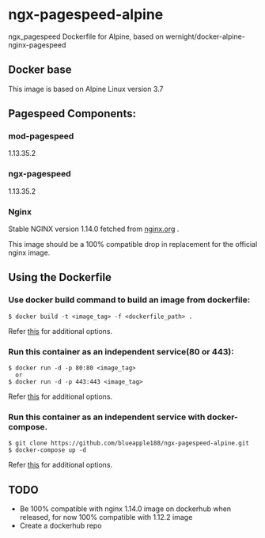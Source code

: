 # ngx-pagespeed-alpine
ngx_pagespeed Dockerfile for Alpine, based on wernight/docker-alpine-nginx-pagespeed

## Docker base
This image is based on Alpine Linux version 3.7

## Pagespeed Components:
### mod-pagespeed
1.13.35.2
### ngx-pagespeed
1.13.35.2
### Nginx
Stable NGINX version 1.14.0 fetched from [nginx.org](http://nginx.org/download) .

This image should be a 100% compatible drop in replacement for the official nginx image.

## Using the Dockerfile
### Use docker build command to build an image from dockerfile:
    $ docker build -t <image_tag> -f <dockerfile_path> .
  Refer [this](https://docs.docker.com/engine/reference/commandline/build/) for additional options.

### Run this container as an independent service(80 or 443):
    $ docker run -d -p 80:80 <image_tag>
      or
    $ docker run -d -p 443:443 <image_tag>  
  Refer [this](https://docs.docker.com/engine/reference/run/) for additional options.
### Run this container as an independent service with docker-compose.
    $ git clone https://github.com/blueapple188/ngx-pagespeed-alpine.git
    $ docker-compose up -d
   Refer [this](https://docs.docker.com/compose/reference/run/) for additional options.

## TODO
- Be 100% compatible with nginx 1.14.0 image on dockerhub when released, for now 100% compatible with 1.12.2 image
- Create a dockerhub repo
